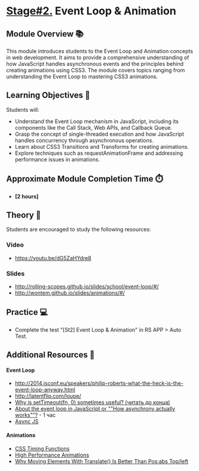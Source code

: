 # [Stage#2.](../../) Event Loop & Animation

## Module Overview 📚

This module introduces students to the Event Loop and Animation concepts in web development. It aims to provide a comprehensive understanding of how JavaScript handles asynchronous events and the principles behind creating animations using CSS3. The module covers topics ranging from understanding the Event Loop to mastering CSS3 animations.

## Learning Objectives 🎯

Students will:

- Understand the Event Loop mechanism in JavaScript, including its components like the Call Stack, Web APIs, and Callback Queue.
- Grasp the concept of single-threaded execution and how JavaScript handles concurrency through asynchronous operations.
- Learn about CSS3 Transitions and Transforms for creating animations.
- Explore techniques such as requestAnimationFrame and addressing performance issues in animations.

## Approximate Module Completion Time ⏱️

- **[2 hours]**

## Theory 📖

Students are encouraged to study the following resources:

### Video

- https://youtu.be/dG5ZaHYdre8

### Slides

- http://rolling-scopes.github.io/slides/school/event-loop/#/
- http://wontem.github.io/slides/animations/#/

## Practice 💻

- Complete the test "[St2] Event Loop & Animation" in RS APP > Auto Test.

## Additional Resources 📘

#### Event Loop

- http://2014.jsconf.eu/speakers/philip-roberts-what-the-heck-is-the-event-loop-anyway.html
- http://latentflip.com/loupe/
- [Why is setTimeout(fn, 0) sometimes useful? (читать до конца)](http://stackoverflow.com/questions/779379/why-is-settimeoutfn-0-sometimes-useful)
- [About the event loop in JavaScript or ""How asynchrony actually works""?](https://www.youtube.com/watch?v=8aGhZQkoFbQ) - 1 час
- [Async JS](https://www.youtube.com/watch?v=EBKPtN7sjYc)

#### Animations

- [CSS Timing Functions](http://www.smashingmagazine.com/2014/04/15/understanding-css-timing-functions/)
- [High Performance Animations](https://web.dev/animations-examples/)
- [Why Moving Elements With Translate() Is Better Than Pos:abs Top/left](http://www.paulirish.com/2012/why-moving-elements-with-translate-is-better-than-posabs-topleft/)
